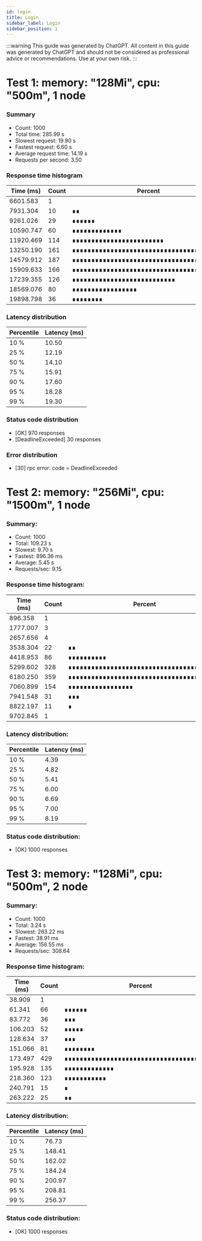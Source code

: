 ```yaml
---
id: login
title: Login
sidebar_label: Login
sidebar_position: 1
---
```


:::warning
This guide was generated by ChatGPT. All content in this guide was generated by ChatGPT and should not be considered as professional advice or recommendations. Use at your own risk.
:::

# Test 1: memory: "128Mi", cpu: "500m", 1 node

### Summary
- Count: 1000
- Total time: 285.99 s
- Slowest request: 19.90 s
- Fastest request: 6.60 s
- Average request time: 14.19 s
- Requests per second: 3.50

### Response time histogram

| Time (ms) | Count | Percent |
|-----------|-------|---------|
| 6601.583  | 1 |  |
| 7931.304  | 10 |  ∎∎|
| 9261.026  | 29 |  ∎∎∎∎∎∎|
| 10590.747 | 60 |  ∎∎∎∎∎∎∎∎∎∎∎∎∎|
| 11920.469 | 114 | ∎∎∎∎∎∎∎∎∎∎∎∎∎∎∎∎∎∎∎∎∎∎∎∎|
| 13250.190 | 161 | ∎∎∎∎∎∎∎∎∎∎∎∎∎∎∎∎∎∎∎∎∎∎∎∎∎∎∎∎∎∎∎∎∎∎|
| 14579.912 | 187 | ∎∎∎∎∎∎∎∎∎∎∎∎∎∎∎∎∎∎∎∎∎∎∎∎∎∎∎∎∎∎∎∎∎∎∎∎∎∎∎∎|
| 15909.633 | 166 | ∎∎∎∎∎∎∎∎∎∎∎∎∎∎∎∎∎∎∎∎∎∎∎∎∎∎∎∎∎∎∎∎∎∎∎|
| 17239.355 | 126 | ∎∎∎∎∎∎∎∎∎∎∎∎∎∎∎∎∎∎∎∎∎∎∎∎∎∎∎|
| 18569.076 | 80 |  ∎∎∎∎∎∎∎∎∎∎∎∎∎∎∎∎∎|
| 19898.798 | 36 |  ∎∎∎∎∎∎∎∎|

### Latency distribution

| Percentile | Latency (ms) |
|------------|--------------|
| 10 % | 10.50 | 
| 25 % | 12.19 | 
| 50 % | 14.10 | 
| 75 % | 15.91 | 
| 90 % | 17.60 | 
| 95 % | 18.28 | 
| 99 % | 19.30 | 

### Status code distribution
- [OK]                970 responses   
- [DeadlineExceeded]  30 responses    

### Error distribution
- [30] rpc error: code = DeadlineExceeded


# Test 2: memory: "256Mi", cpu: "1500m", 1 node

### Summary:
-   Count:	1000
-   Total:	109.23 s
-   Slowest:	9.70 s
-   Fastest:	896.36 ms
-   Average:	5.45 s
-   Requests/sec:	9.15

### Response time histogram:

| Time (ms) | Count | Percent |
|-----------|-------|---------|
| 896.358 |  1   | |
| 1777.007 | 3   | |
| 2657.656 | 4   | |
| 3538.304 | 22  |∎∎ |
| 4418.953 | 86  |∎∎∎∎∎∎∎∎∎∎ |
| 5299.602 | 328 |∎∎∎∎∎∎∎∎∎∎∎∎∎∎∎∎∎∎∎∎∎∎∎∎∎∎∎∎∎∎∎∎∎∎∎∎∎ |
| 6180.250 | 359 |∎∎∎∎∎∎∎∎∎∎∎∎∎∎∎∎∎∎∎∎∎∎∎∎∎∎∎∎∎∎∎∎∎∎∎∎∎∎∎∎ |
| 7060.899 | 154 |∎∎∎∎∎∎∎∎∎∎∎∎∎∎∎∎∎ |
| 7941.548 | 31  |∎∎∎ |
| 8822.197 | 11  |∎ |
| 9702.845 | 1   | |

### Latency distribution:

| Percentile | Latency (ms) |
|------------|--------------|
| 10 % | 4.39 | 
| 25 % | 4.82 | 
| 50 % | 5.41 | 
| 75 % | 6.00 | 
| 90 % | 6.69 | 
| 95 % | 7.00 | 
| 99 % | 8.19 | 

### Status code distribution:
- [OK]   1000 responses   


# Test 3: memory: "128Mi", cpu: "500m", 2 node

### Summary:
- Count:	1000
- Total:	3.24 s
- Slowest:	263.22 ms
- Fastest:	38.91 ms
- Average:	156.55 ms
- Requests/sec:	308.64

### Response time histogram:

| Time (ms) | Count | Percent |
|-----------|-------|---------|
| 38.909  | 1   ||
| 61.341  | 66  |∎∎∎∎∎∎|
| 83.772  | 36  |∎∎∎|
| 106.203 | 52  |∎∎∎∎∎|
| 128.634 | 37  |∎∎∎|
| 151.066 | 81  |∎∎∎∎∎∎∎∎|
| 173.497 | 429 |∎∎∎∎∎∎∎∎∎∎∎∎∎∎∎∎∎∎∎∎∎∎∎∎∎∎∎∎∎∎∎∎∎∎∎∎∎∎∎∎|
| 195.928 | 135 |∎∎∎∎∎∎∎∎∎∎∎∎∎|
| 218.360 | 123 |∎∎∎∎∎∎∎∎∎∎∎|
| 240.791 | 15  |∎|
| 263.222 | 25  |∎∎|

### Latency distribution:

| Percentile | Latency (ms) |
|------------|--------------|
| 10 % | 76.73 | 
| 25 % | 148.41 | 
| 50 % | 162.02 | 
| 75 % | 184.24 | 
| 90 % | 200.97 | 
| 95 % | 208.81 | 
| 99 % | 256.37 | 

### Status code distribution:
- [OK]   1000 responses 
